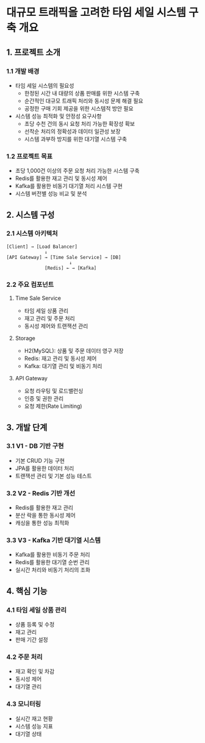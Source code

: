 # 대규모 트래픽을 고려한 타임 세일 시스템 구축 개요

## 1. 프로젝트 소개

### 1.1 개발 배경
- 타임 세일 시스템의 필요성
  - 한정된 시간 내 대량의 상품 판매를 위한 시스템 구축
  - 순간적인 대규모 트래픽 처리와 동시성 문제 해결 필요
  - 공정한 구매 기회 제공을 위한 시스템적 방안 필요
- 시스템 성능 최적화 및 안정성 요구사항
  - 초당 수천 건의 동시 요청 처리 가능한 확장성 확보
  - 선착순 처리의 정확성과 데이터 일관성 보장
  - 시스템 과부하 방지를 위한 대기열 시스템 구축

### 1.2 프로젝트 목표
- 초당 1,000건 이상의 주문 요청 처리 가능한 시스템 구축
- Redis를 활용한 재고 관리 및 동시성 제어
- Kafka를 활용한 비동기 대기열 처리 시스템 구현
- 시스템 버전별 성능 비교 및 분석

## 2. 시스템 구성

### 2.1 시스템 아키텍처
```
[Client] → [Load Balancer]
              ↓
[API Gateway] → [Time Sale Service] → [DB]
                       ↓
              [Redis] ← → [Kafka]
```

### 2.2 주요 컴포넌트
1. Time Sale Service
   - 타임 세일 상품 관리
   - 재고 관리 및 주문 처리
   - 동시성 제어와 트랜잭션 관리

2. Storage
   - H2(MySQL): 상품 및 주문 데이터 영구 저장
   - Redis: 재고 관리 및 동시성 제어
   - Kafka: 대기열 관리 및 비동기 처리

3. API Gateway
   - 요청 라우팅 및 로드밸런싱
   - 인증 및 권한 관리
   - 요청 제한(Rate Limiting)

## 3. 개발 단계

### 3.1 V1 - DB 기반 구현
- 기본 CRUD 기능 구현
- JPA를 활용한 데이터 처리
- 트랜잭션 관리 및 기본 성능 테스트

### 3.2 V2 - Redis 기반 개선
- Redis를 활용한 재고 관리
- 분산 락을 통한 동시성 제어
- 캐싱을 통한 성능 최적화

### 3.3 V3 - Kafka 기반 대기열 시스템
- Kafka를 활용한 비동기 주문 처리
- Redis를 활용한 대기열 순번 관리
- 실시간 처리와 비동기 처리의 조화

## 4. 핵심 기능

### 4.1 타임 세일 상품 관리
- 상품 등록 및 수정
- 재고 관리
- 판매 기간 설정

### 4.2 주문 처리
- 재고 확인 및 차감
- 동시성 제어
- 대기열 관리

### 4.3 모니터링
- 실시간 재고 현황
- 시스템 성능 지표
- 대기열 상태